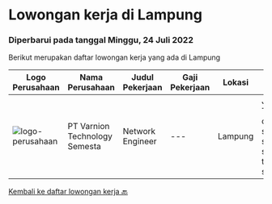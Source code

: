 
  # Lowongan kerja di Lampung

  ### Diperbarui pada tanggal Minggu, 24 Juli 2022

  Berikut merupakan daftar lowongan kerja yang ada di Lampung

  |Logo Perusahaan | Nama Perusahaan | Judul Pekerjaan | Gaji Pekerjaan | Lokasi | Deskripsi | Tanggal diunggah | Pranala |
  | -------------- | --------------- | --------------- | --------- | --------- | -------------- | ------- | ----------- |
  |![logo-perusahaan](https://image-service-cdn.seek.com.au/375cecb905bde535223e037ad126fc87a8ab5d2d/ee4dce1061f3f616224767ad58cb2fc751b8d2dc)|PT Varnion Technology Semesta|Network Engineer|---|Lampung|Job Description: Technical support client Standby shifting Installation switch, router, radio, server Handling troubleshoot/problem solving...|Kamis, 21 Juli 2022|https://www.jobstreet.co.id/id/job/network-engineer-3952684?token=0~9975f747-abe0-4b67-bb5a-49f35aa2debd&sectionRank=1&jobId=jobstreet-id-job-3952684|


  [Kembali ke daftar lowongan kerja 🔙](../README.md#daftar-lowongan-kerja)
  